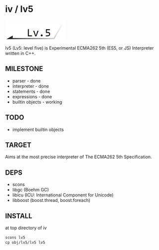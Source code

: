 # iv / lv5
![lv5](http://github.com/Constellation/iv/raw/master/doc/lv5.png)

lv5 (Lv5: level five) is Experimental ECMA262 5th (ES5, or JS) Interpreter written in C++.

## MILESTONE
+ parser - done
+ interpreter - done
+ statements - done
+ expressions - done
+ builtin objects - working

## TODO
+ implement builtin objects

## TARGET
Aims at the most precise interpreter of The ECMA262 5th Specification.

## DEPS

+ scons
+ libgc (Boehm GC)
+ libicu (ICU: International Component for Unicode)
+ libboost (boost.thread, boost.foreach)

## INSTALL

at top directory of iv

    scons lv5
    cp obj/lv5/lv5 lv5

